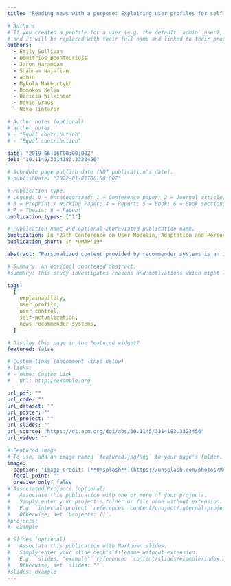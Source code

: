 ```yaml
---
title: "Reading news with a purpose: Explaining user profiles for self-actualization"

# Authors
# If you created a profile for a user (e.g. the default `admin` user), write the username (folder name) here
# and it will be replaced with their full name and linked to their profile.
authors:
  - Emily Sullivan
  - Dimitrios Bountouridis
  - Jaron Harambam
  - Shabnam Najafian
  - admin
  - Mykola Makhortykh
  - Domokos Kelen
  - Daricia Wilkinson
  - David Graus
  - Nava Tintarev

# Author notes (optional)
# author_notes:
# - "Equal contribution"
# - "Equal contribution"

date: "2019-06-06T00:00:00Z"
doi: "10.1145/3314183.3323456"

# Schedule page publish date (NOT publication's date).
# publishDate: "2022-01-01T00:00:00Z"

# Publication type.
# Legend: 0 = Uncategorized; 1 = Conference paper; 2 = Journal article;
# 3 = Preprint / Working Paper; 4 = Report; 5 = Book; 6 = Book section;
# 7 = Thesis; 8 = Patent
publication_types: ["1"]

# Publication name and optional abbreviated publication name.
publication: In *27th Conference on User Modelin, Adaptation and Personalization*
publication_short: In *UMAP'19*

abstract: "Personalized content provided by recommender systems is an integral part of the current online news reading experience. However, news recommender systems are criticized for their 'black-box' approach to data collection and processing, and for their lack of explainability and transparency. This paper focuses on explaining user profiles constructed from aggregated reading behavior data, used to provide content-based recommendations. The paper makes a first step toward consolidating epistemic values of news providers and news readers. We present an evaluation of an explanation interface reflecting these values, and find that providing users with different goals for self-actualization (i.e., Broaden Horizons vs. Discover the Unexplored) influences their reading intentions for news recommendations."

# Summary. An optional shortened abstract.
#summary: This study investigates reasons and motivations which might lead people to prefer algorithmic gatekeepers over human ones.

tags:
  [
    explainability,
    user profile,
    user control,
    self-actualization,
    news recommender systems,
  ]

# Display this page in the Featured widget?
featured: false

# Custom links (uncomment lines below)
# links:
# - name: Custom Link
#   url: http://example.org

url_pdf: ""
url_code: ""
url_dataset: ""
url_poster: ""
url_project: ""
url_slides: ""
url_source: "https://dl.acm.org/doi/abs/10.1145/3314183.3323456"
url_video: ""

# Featured image
# To use, add an image named `featured.jpg/png` to your page's folder.
image:
  caption: "Image credit: [**Unsplash**](https://unsplash.com/photos/MAgPyHRO0AA)"
  focal_point: ""
  preview_only: false
# Associated Projects (optional).
#   Associate this publication with one or more of your projects.
#   Simply enter your project's folder or file name without extension.
#   E.g. `internal-project` references `content/project/internal-project/index.md`.
#   Otherwise, set `projects: []`.
#projects:
#- example

# Slides (optional).
#   Associate this publication with Markdown slides.
#   Simply enter your slide deck's filename without extension.
#   E.g. `slides: "example"` references `content/slides/example/index.md`.
#   Otherwise, set `slides: ""`.
#slides: example
---
```

